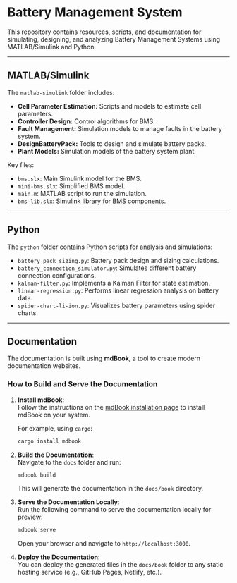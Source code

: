 # Battery Management System

This repository contains resources, scripts, and documentation for simulating, designing, and analyzing Battery Management Systems using MATLAB/Simulink and Python.

---

## MATLAB/Simulink

The `matlab-simulink` folder includes:

- **Cell Parameter Estimation:** Scripts and models to estimate cell parameters.
- **Controller Design:** Control algorithms for BMS.
- **Fault Management:** Simulation models to manage faults in the battery system.
- **DesignBatteryPack:** Tools to design and simulate battery packs.
- **Plant Models:** Simulation models of the battery system plant.

Key files:
- `bms.slx`: Main Simulink model for the BMS.
- `mini-bms.slx`: Simplified BMS model.
- `main.m`: MATLAB script to run the simulation.
- `bms-lib.slx`: Simulink library for BMS components.

---

## Python

The `python` folder contains Python scripts for analysis and simulations:

- `battery_pack_sizing.py`: Battery pack design and sizing calculations.
- `battery_connection_simulator.py`: Simulates different battery connection configurations.
- `kalman-filter.py`: Implements a Kalman Filter for state estimation.
- `linear-regression.py`: Performs linear regression analysis on battery data.
- `spider-chart-li-ion.py`: Visualizes battery parameters using spider charts.

---

## Documentation

The documentation is built using **mdBook**, a tool to create modern documentation websites. 

### How to Build and Serve the Documentation

1. **Install mdBook**:  
   Follow the instructions on the [mdBook installation page](https://rust-lang.github.io/mdBook/guide/installation.html) to install mdBook on your system.

   For example, using `cargo`:
   ```bash
   cargo install mdbook
   ```

2. **Build the Documentation**:  
   Navigate to the `docs` folder and run:
   ```bash
   mdbook build
   ```
   This will generate the documentation in the `docs/book` directory.

3. **Serve the Documentation Locally**:  
   Run the following command to serve the documentation locally for preview:
   ```bash
   mdbook serve
   ```
   Open your browser and navigate to `http://localhost:3000`.

4. **Deploy the Documentation**:  
   You can deploy the generated files in the `docs/book` folder to any static hosting service (e.g., GitHub Pages, Netlify, etc.).
